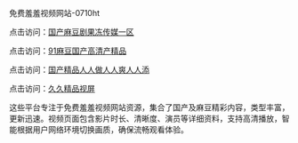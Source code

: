 免费羞羞视频网站-0710ht

点击访问：<a href="https://heiliaoow5kzm.pages.dev">国产麻豆剧果冻传媒一区</a>

点击访问：<a href="https://heiliao2dmwwy.pages.dev">91麻豆国产高清产精品</a>

点击访问：<a href="https://heiliaoll4qsx.pages.dev">国产精品人人做人人爽人人添</a>

点击访问：<a href="https://heiliaowzu4ur.pages.dev">久久精品视屏</a>

这些平台专注于免费羞羞视频网站资源，集合了国产及麻豆精彩内容，类型丰富，更新迅速。视频页面包含影片时长、清晰度、演员等详细资料，支持高清播放，智能根据用户网络环境切换画质，确保流畅观看体验。

<span style="display:none;">[Canonical link](）</span>
